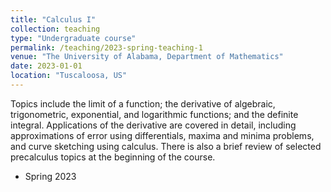 ```yaml
---
title: "Calculus I"
collection: teaching
type: "Undergraduate course"
permalink: /teaching/2023-spring-teaching-1
venue: "The University of Alabama, Department of Mathematics"
date: 2023-01-01
location: "Tuscaloosa, US"
---
```


Topics include the limit of a function; the derivative of algebraic, trigonometric, exponential, and logarithmic functions; and the definite integral. Applications of the derivative are covered in detail, including approximations of error using differentials, maxima and minima problems, and curve sketching using calculus. There is also a brief review of selected precalculus topics at the beginning of the course. 

* Spring 2023
